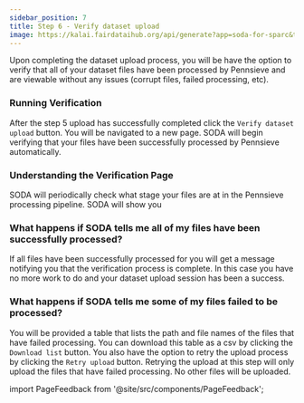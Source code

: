 ```yaml
---
sidebar_position: 7
title: Step 6 - Verify dataset upload
image: https://kalai.fairdataihub.org/api/generate?app=soda-for-sparc&title=Step%206%20-%20Generate%20dataset&description=Prepare%20Dataset&org=fairdataihub
---
```


Upon completing the dataset upload process, you will be have the option to verify that all of your dataset files have been processed by Pennsieve and are viewable without any issues (corrupt files, failed processing, etc).

### Running Verification

After the step 5 upload has successfully completed click the `Verify dataset upload` button. You will be navigated to a new page. SODA will begin verifying that your files have been successfully processed by Pennsieve automatically.

### Understanding the Verification Page

SODA will periodically check what stage your files are at in the Pennsieve processing pipeline. SODA will show you

### What happens if SODA tells me all of my files have been successfully processed?

If all files have been successfully processed for you will get a message notifying you that the verification process is complete. In this case you have no more work to do and your dataset upload session has been a success.

### What happens if SODA tells me some of my files failed to be processed?

You will be provided a table that lists the path and file names of the files that have failed processing. You can download this table as a csv by clicking the `Download list` button. You also have the option to retry the upload process by clicking the `Retry upload` button. Retrying the upload at this step will only upload the files that have failed processing. No other files will be uploaded.

import PageFeedback from '@site/src/components/PageFeedback';

<PageFeedback />
